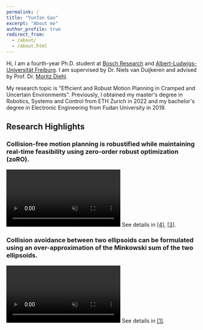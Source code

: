 ```yaml
---
permalink: /
title: "Yunfan Gao"
excerpt: "About me"
author_profile: true
redirect_from: 
  - /about/
  - /about.html
---
```


Hi, I am a fourth-year Ph.D. student at [Bosch Research](https://www.bosch-ai.com/) and [Albert-Ludwigs-Universität Freiburg](https://uni-freiburg.de/). I am supervised by Dr. Niels van Duijkeren and advised by Prof. Dr. [Moritz Diehl](https://www.syscop.de/people/moritz-diehl).

My research topic is "Efficient and Robust Motion Planning in Cramped and Uncertain Environments". Previously, I obtained my master's degree in Robotics, Systems and Control from ETH Zurich in 2022 and my bachelor's degree in Electronic Engineering from Fudan University in 2019.


Research Highlights
-----
<h3>Collision-free motion planning is robustified while maintaining real-time feasibility using zero-order robust optimization (zoRO).</h3>
<video id="teaser" autoplay muted loop playsinline style="max-width:80%">
  <source src="https://yf-gao.github.io/images/zoRO.mp4" type="video/mp4">
</video>
See details in <a href='publications#item-Gao2023'>[4]</a>, <a href='publications#item-Frey2024'>[3]</a>.

<h3>Collision avoidance between two ellipsoids can be formulated using an over-approximation of the Minkowski sum of the two ellipsoids.</h3>
<video id="teaser" autoplay muted loop playsinline style="max-width:80%">
  <source src="https://yf-gao.github.io/images/EllipsoidMinkowskiSum.mp4" type="video/mp4">
</video>
See details in <a href='publications#item-Gao2024b'>[1]</a>.